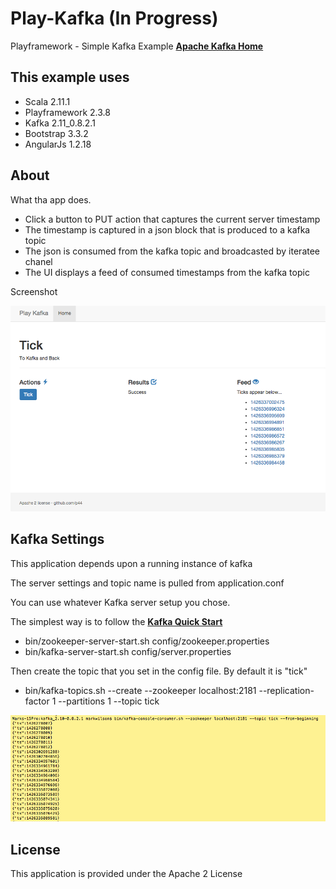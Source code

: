 Play-Kafka (In Progress)
=========
Playframework -  Simple Kafka Example
**[Apache Kafka Home](http://kafka.apache.org/)**

This example uses
--------------

* Scala 2.11.1
* Playframework 2.3.8
* Kafka 2.11_0.8.2.1
* Bootstrap 3.3.2
* AngularJs 1.2.18

About
--------------

What tha app does.  

* Click a button to PUT action that captures the current server timestamp
* The timestamp is captured in a json block that is produced to a kafka topic
* The json is consumed from the kafka topic and broadcasted by iteratee chanel
* The UI displays a feed of consumed timestamps from the kafka topic

Screenshot

![Architecture](./about/playkafka-screenshot.png)


Kafka Settings
--------------
This application depends upon a running instance of kafka

The server settings and topic name is pulled from application.conf

You can use whatever Kafka server setup you chose.

The simplest way is to follow the **[Kafka Quick Start](http://kafka.apache.org/documentation.html#quickstart)**

* bin/zookeeper-server-start.sh config/zookeeper.properties
* bin/kafka-server-start.sh config/server.properties

Then create the topic that you set in the config file.  By default it is "tick"

* bin/kafka-topics.sh --create --zookeeper localhost:2181 --replication-factor 1 --partitions 1 --topic tick

![Architecture](./about/kafka-tick.png)

License
--------------
This application is provided under the Apache 2 License


